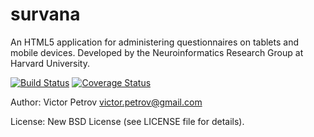 survana
=====

An HTML5 application for administering questionnaires on tablets and mobile devices. Developed by the Neuroinformatics Research Group at Harvard University.

[![Build Status](https://travis-ci.org/vpetrov/survana.png)](https://travis-ci.org/vpetrov/survana)
[![Coverage Status](https://coveralls.io/repos/vpetrov/survana/badge.png)](https://coveralls.io/r/vpetrov/survana)

Author: Victor Petrov <victor.petrov@gmail.com>

License: New BSD License (see LICENSE file for details).


